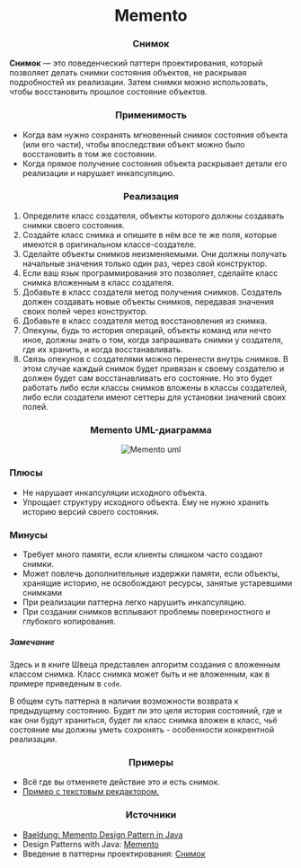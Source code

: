 <h1 align="center">
   Memento
</h1>
<h3 align="center">
   Снимок
</h3>

**Снимок** — это поведенческий паттерн проектирования, который позволяет делать снимки состояния объектов, не раскрывая
подробностей их реализации. Затем снимки можно использовать, чтобы восстановить прошлое состояние объектов.

<h3 align="center">
   Применимость
</h3>

- Когда вам нужно сохранять мгновенный снимок состояния объекта (или его части), чтобы впоследствии объект можно было
  восстановить в том же состоянии.
- Когда прямое получение состояния объекта раскрывает детали его реализации и нарушает инкапсуляцию.

<h3 align="center">
   Реализация
</h3>

1. Определите класс создателя, объекты которого должны создавать снимки своего состояния.
2. Создайте класс снимка и опишите в нём все те же поля, которые имеются в оригинальном классе-создателе.
3. Сделайте объекты снимков неизменяемыми. Они должны получать начальные значения только один раз, через свой
   конструктор.
4. Если ваш язык программирования это позволяет, сделайте класс снимка вложенным в класс создателя.
5. Добавьте в класс создателя метод получения снимков. Создатель должен создавать новые объекты снимков, передавая
   значения своих полей через конструктор.
6. Добавьте в класс создателя метод восстановления из снимка.
7. Опекуны, будь то история операций, объекты команд или нечто иное, должны знать о том, когда запрашивать снимки у
   создателя, где их хранить, и когда восстанавливать.
8. Связь опекунов с создателями можно перенести внутрь снимков. В этом случае каждый снимок будет привязан к своему
   создателю и должен будет сам восстанавливать его состояние. Но это будет работать либо если классы снимков вложены в
   классы создателей, либо если создатели имеют сеттеры для установки значений своих полей.

<h3 align="center">
   Memento UML-диаграмма
</h3>

<p align="center">
   <img src=https://github.com/evilpeopletyranny/JavaDesignPatterns/blob/main/src/patterns/behavior/memento/diagram.png alt="Memento uml">
</p>

<h3>Плюсы</h3>

- Не нарушает инкапсуляции исходного объекта.
- Упрощает структуру исходного объекта. Ему не нужно  хранить историю версий своего состояния.

<h3>Минусы</h3>

- Требует много памяти, если клиенты слишком часто  создают снимки.
- Может повлечь дополнительные издержки памяти, если  объекты, хранящие историю, не освобождают ресурсы,  занятые устаревшими снимками
- При реализации паттерна легко нарушить инкапсуляцию.
- При создании снимков всплывают проблемы поверхностного и глубокого копирования.

<h5>
   Замечание
</h5>

Здесь и в книге Швеца представлен алгоритм создания с вложенным классом снимка. Класс снимка может быть и не вложенным,
как в примере приведеным в ```code```.

В общем суть паттерна в наличии возможности возврата к предыдущему состоянию. Будет ли это целя история состояний, где и
как они будут храниться, будет ли класс снимка вложен в класс, чьё состояние мы должны уметь сохронять - особенности
конкрентной реализации.

<h3 align="center">
   Примеры
</h3>

- Всё где вы отменяете действие это и есть снимок.
- [Пример с текстовым рекдактором.](https://github.com/evilpeopletyranny/JavaDesignPatterns/blob/main/src/patterns/behavior/memento/code/)

<h3 align="center">
   Источники
</h3>

- [Baeldung: Memento Design Pattern in Java](https://www.baeldung.com/java-memento-design-pattern)
- Design Patterns with
  Java: [Memento](https://github.com/evilpeopletyranny/JavaDesignPatterns/blob/main/src/patterns/behavior/memento/books/Olaf%20Musch%20EN.pdf)
- Введение в паттерны
  проектирования: [Снимок](https://github.com/evilpeopletyranny/JavaDesignPatterns/blob/main/src/patterns/behavior/memento/books/Alexander%20Shvets%20RU.pdf)
